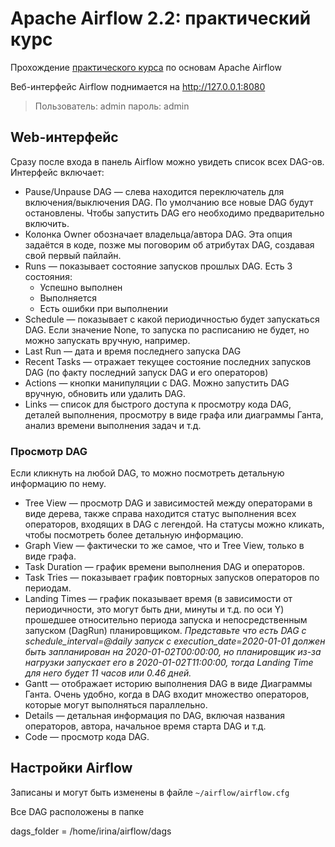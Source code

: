 # Apache Airflow 2.2: практический курс

Прохождение [практического курса](https://startdatajourney.com/ru/course/apache-airflow-2) по основам Apache Airflow

Веб-интерфейс Airflow поднимается на http://127.0.0.1:8080
> Пользователь: admin
пароль: admin

## Web-интерфейс
Сразу после входа в панель Airflow можно увидеть список всех DAG-ов. Интерфейс включает: 

- Pause/Unpause DAG — слева находится переключатель для включения/выключения DAG. По умолчанию все новые DAG будут остановлены. Чтобы запустить DAG его необходимо предварительно включить.
- Колонка Owner обозначает владельца/автора DAG. Эта опция задаётся в коде, позже мы поговорим об атрибутах DAG, создавая свой первый пайлайн.
- Runs — показывает состояние запусков прошлых DAG. Есть 3 состояния:
    + Успешно выполнен
    +  Выполняется
    + Есть ошибки при выполнении
- Schedule — показывает с какой периодичностью будет запускаться DAG. Если значение None, то запуска по расписанию не будет, но можно запускать вручную, например.
- Last Run — дата и время последнего запуска DAG
- Recent Tasks — отражает текущее состояние последних запусков DAG (по факту последний запуск DAG и его операторов)
- Actions — кнопки манипуляции с DAG. Можно запустить DAG вручную, обновить или удалить DAG.
- Links — список для быстрого доступа к просмотру кода DAG, деталей выполнения, просмотру в виде графа или диаграммы Ганта, анализ времени выполнения задач и т.д.

### Просмотр DAG
Если кликнуть на любой DAG, то можно посмотреть детальную информацию по нему.

- Tree View — просмотр DAG и зависимостей между операторами в виде дерева, также справа находится статус выполнения всех операторов, входящих в DAG с легендой. На статусы можно кликать, чтобы посмотреть более детальную информацию.
- Graph View — фактически то же самое, что и Tree View, только в виде графа.
- Task Duration — график времени выполнения DAG и операторов.
- Task Tries — показывает график повторных запусков операторов по периодам.
- Landing Times — график показывает время (в зависимости от периодичности, это могут быть дни, минуты и т.д. по оси Y) прошедшее относительно периода запуска и непосредственным запуском (DagRun) планировщиком. *Представьте что есть DAG с schedule_interval=@daily запуск с execution_date=2020-01-01 должен быть запланирован на 2020-01-02T00:00:00, но планировщик из-за нагрузки запускает его в 2020-01-02T11:00:00, тогда Landing Time для него будет 11 часов или 0.46 дней.*
- Gantt — отображает историю выполнения DAG в виде Диаграммы Ганта. Очень удобно, когда в DAG входит множество операторов, которые могут выполняться параллельно.
- Details — детальная информация по DAG, включая названия операторов, автора, начальное время старта DAG и т.д.
- Code — просмотр кода DAG.


## Настройки Airflow
Записаны и могут быть изменены в файле ```~/airflow/airflow.cfg```

Все DAG расположены в папке 

dags_folder = /home/irina/airflow/dags